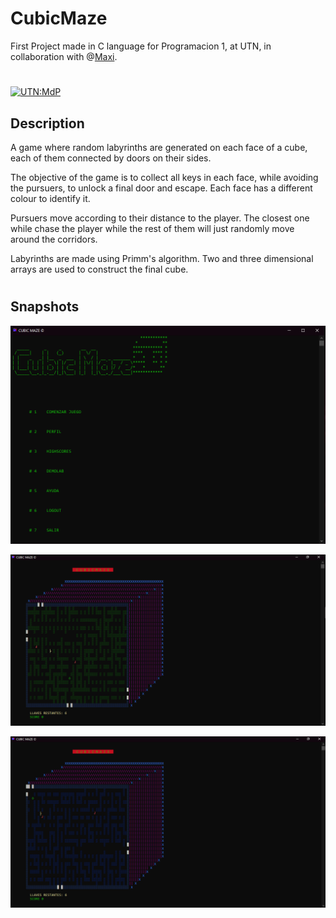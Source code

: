 # CubicMaze
First Project made in C language for Programacion 1, at UTN, in collaboration with @[Maxi](https://github.com/maxi2991).

# 
[![UTN:MdP](https://img.shields.io/badge/UTN-MdP-blue.svg)](http://mdp.utn.edu.ar/)

## Description

A game where random labyrinths are generated on each face of a cube, each of them connected by doors on their sides.

The objective of the game is to collect all keys in each face, while avoiding the pursuers, to unlock a final door and escape. Each face has a different colour to identify it.

Pursuers move according to their distance to the player. The closest one while chase the player while the rest of them will just randomly move around the corridors.

Labyrinths are made using Primm's algorithm. Two and three dimensional arrays are used to construct the final cube.

#

## Snapshots

![alt text](https://github.com/JorgePiaggio/CubicMaze/blob/master/Snapshots/Screenshot%20(4).png)

![alt text](https://github.com/JorgePiaggio/CubicMaze/blob/master/Snapshots/Screenshot%20(3).png)

![alt text](https://github.com/JorgePiaggio/CubicMaze/blob/master/Snapshots/Screenshot%20(1).png)
